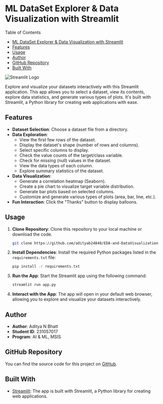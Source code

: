 
# ML DataSet Explorer & Data Visualization with Streamlit

 Table of Contents

-  [ML DataSet Explorer & Data Visualization with Streamlit](#ml-dataset-explorer--data-visualization-with-streamlit)
  - [Features](#features)
  - [Usage](#usage)
  - [Author](#author)
  - [GitHub Repository](#github-repository)
  - [Built With](#built-with)
 

![Streamlit Logo](https://www.streamlit.io/images/brand/streamlit-logo-secondary-colormark-darktext.png)

Explore and visualize your datasets interactively with this Streamlit application. This app allows you to select a dataset, view its contents, explore data statistics, and generate various types of plots. It's built with Streamlit, a Python library for creating web applications with ease.

## Features

- **Dataset Selection**: Choose a dataset file from a directory.
- **Data Exploration**:
  - View the first few rows of the dataset.
  - Display the dataset's shape (number of rows and columns).
  - Select specific columns to display.
  - Check the value counts of the target/class variable.
  - Check for missing (null) values in the dataset.
  - View the data types of each column.
  - Explore summary statistics of the dataset.
- **Data Visualization**:
  - Generate a correlation heatmap (Seaborn).
  - Create a pie chart to visualize target variable distribution.
  - Generate bar plots based on selected columns.
  - Customize and generate various types of plots (area, bar, line, etc.).
- **Fun Interaction**: Click the "Thanks" button to display balloons.

## Usage

1. **Clone Repository**: Clone this repository to your local machine or download the code.

   ```bash
   git clone https://github.com/adityab24840/EDA-and-DataVisualization
   ```

2. **Install Dependencies**: Install the required Python packages listed in the `requirements.txt` file:

   ```bash
   pip install -r requirements.txt
   ```

3. **Run the App**: Start the Streamlit app using the following command:

   ```bash
   streamlit run app.py
   ```

4. **Interact with the App**: The app will open in your default web browser, allowing you to explore and visualize your datasets interactively.

## Author

- **Author**: Aditya N Bhatt
- **Student ID**: 231057017
- **Program**: AI & ML, MSIS

## GitHub Repository

You can find the source code for this project on [GitHub](https://github.com/adityab24840/EDA-and-DataVisualization/).

## Built With

- [Streamlit](https://streamlit.io/): The app is built with Streamlit, a Python library for creating web applications.

